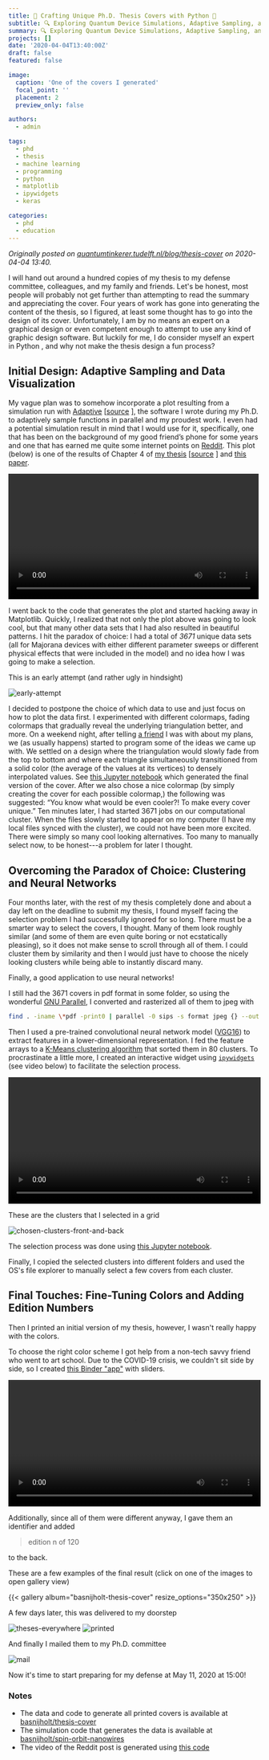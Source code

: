 ```yaml
---
title: 🎨 Crafting Unique Ph.D. Thesis Covers with Python 🐍
subtitle: 🔍 Exploring Quantum Device Simulations, Adaptive Sampling, and Neural Networks to Create Visually Stunning Thesis Covers 📚
summary: 🔍 Exploring Quantum Device Simulations, Adaptive Sampling, and Neural Networks to Create Visually Stunning Thesis Covers 📚
projects: []
date: '2020-04-04T13:40:00Z'
draft: false
featured: false

image:
  caption: 'One of the covers I generated'
  focal_point: ''
  placement: 2
  preview_only: false

authors:
  - admin

tags:
  - phd
  - thesis
  - machine learning
  - programming
  - python
  - matplotlib
  - ipywidgets
  - keras

categories:
  - phd
  - education
---
```


*Originally posted on [quantumtinkerer.tudelft.nl/blog/thesis-cover](https://quantumtinkerer.tudelft.nl/blog/thesis-cover/) on 2020-04-04 13:40.*

I will hand out around a hundred copies of my thesis to my defense committee, colleagues, and my family and friends.
Let's be honest, most people will probably not get further than attempting to read the summary and appreciating the cover.
Four years of work has gone into generating the content of the thesis, so I figured, at least some thought has to go into the design of its cover.
Unfortunately, I am by no means an expert on a graphical design or even competent enough to attempt to use any kind of graphic design software.
But luckily for me, I do consider myself an expert in Python <i class="fab fa-python"></i>, and why not make the thesis design a fun process?

## Initial Design: Adaptive Sampling and Data Visualization

My vague plan was to somehow incorporate a plot resulting from a simulation run with [Adaptive](https://adaptive.readthedocs.io/) [[source](https://github.com/python-adaptive/adaptive) <i class="fab fa-github"></i>], the software I wrote during my Ph.D. to adaptively sample functions in parallel and my proudest work.
I even had a potential simulation result in mind that I would use for it, specifically, one that has been on the background of my good friend’s phone for some years and one that has earned me quite some internet points on [Reddit](https://www.reddit.com/r/dataisbeautiful/comments/eaap3p/python_quantum_research_art_saving_1000s_hours_of/).
This plot (below) is one of the results of Chapter 4 of [my thesis](http://files.nijho.lt/thesis.pdf) [[source](https://github.com/basnijholt/thesis) <i class="fab fa-github"></i>] and [this paper](https://arxiv.org/abs/1807.01940￼).

<video style="width: 100%;max-width: 500px;" controls>
  <source src="https://user-images.githubusercontent.com/6897215/233811442-ce9bc475-af15-4b89-9578-67925419b769.mp4" type="video/mp4">
  Your browser does not support the video tag.
</video>

I went back to the code that generates the plot and started hacking away in Matplotlib.
Quickly, I realized that not only the plot above was going to look cool, but that many other data sets that I had also resulted in beautiful patterns.
I hit the paradox of choice: I had a total of *3671* unique data sets (all for Majorana devices with either different parameter sweeps or different physical effects that were included in the model) and no idea how I was going to make a selection.

This is an early attempt (and rather ugly in hindsight)

![early-attempt](https://user-images.githubusercontent.com/6897215/233811538-dc3b5b86-6f6f-4bd6-840c-e466918ce151.jpeg)

I decided to postpone the choice of which data to use and just focus on how to plot the data first.
I experimented with different colormaps, fading colormaps that gradually reveal the underlying triangulation better, and more.
On a weekend night, after telling [a friend](https://github.com/sbalk) I was with about my plans, we (as usually happens) started to program some of the ideas we came up with.
We settled on a design where the triangulation would slowly fade from the top to bottom and where each triangle simultaneously transitioned from a solid color (the average of the values at its vertices) to densely interpolated values.
See [this Jupyter notebook](https://github.com/basnijholt/thesis-cover/blob/master/generate-covers.ipynb) which generated the final version of the cover.
After we also chose a nice colormap (by simply creating the cover for each possible colormap,) the following was suggested: “You know what would be even cooler?! To make every cover unique.”
Ten minutes later, I had started 3671 jobs on our computational cluster.
When the files slowly started to appear on my computer (I have my local files synced with the cluster), we could not have been more excited.
There were simply so many cool looking alternatives.
Too many to manually select now, to be honest---a problem for later I thought.

## Overcoming the Paradox of Choice: Clustering and Neural Networks

Four months later, with the rest of my thesis completely done and about a day left on the deadline to submit my thesis, I found myself facing the selection problem I had successfully ignored for so long.
There must be a smarter way to select the covers, I thought.
Many of them look roughly similar (and some of them are even quite boring or not ecstatically pleasing), so it does not make sense to scroll through all of them.
I could cluster them by similarity and then I would just have to choose the nicely looking clusters while being able to instantly discard many.

Finally, a good application to use neural networks!

I still had the 3671 covers in pdf format in some folder, so using the wonderful [GNU Parallel](https://www.gnu.org/software/parallel/), I converted and rasterized all of them to jpeg with
```bash
find . -iname \*pdf -print0 | parallel -0 sips -s format jpeg {} --out  {.}.jpg
```
Then I used a pre-trained convolutional neural network model ([VGG16](https://keras.io/applications/#vgg16)) to extract features in a lower-dimensional representation.
I fed the feature arrays to a [K-Means clustering algorithm](https://en.wikipedia.org/wiki/K-means_clustering) that sorted them in 80 clusters.
To procrastinate a little more, I created an interactive widget using [`ipywidgets`](https://ipywidgets.readthedocs.io/) (see video below) to facilitate the selection process.

<video style="width: 100%;max-width: 800px;" controls>
  <source src="https://user-images.githubusercontent.com/6897215/233811575-98ea0be2-33f4-47f4-b3ee-f8e7bdf3c475.mp4" type="video/mp4">
  Your browser does not support the video tag.
</video>

These are the clusters that I selected in a grid

![chosen-clusters-front-and-back](https://user-images.githubusercontent.com/6897215/233811546-36be2cec-eb8c-437a-88d1-595a8602a7ba.jpeg)

The selection process was done using [this Jupyter notebook](https://github.com/basnijholt/thesis-cover/blob/master/thesis-cover-selection.ipynb).

Finally, I copied the selected clusters into different folders and used the OS's file explorer to manually select a few covers from each cluster.

## Final Touches: Fine-Tuning Colors and Adding Edition Numbers

Then I printed an initial version of my thesis, however, I wasn't really happy with the colors.

To choose the right color scheme I got help from a non-tech savvy friend who went to art school.
Due to the COVID-19 crisis, we couldn't sit side by side, so I created [this Binder "app"](https://mybinder.org/v2/gh/basnijholt/thesis-cover/master?filepath=color-picker.ipynb) with sliders.

<video style="width: 100%;max-width: 800px;" controls>
  <source src="https://user-images.githubusercontent.com/6897215/233811609-8fa74955-0c51-443e-9a87-115921530b7d.mp4" type="video/mp4">
  Your browser does not support the video tag.
</video>

Additionally, since all of them were different anyway, I gave them an identifier and added

> edition n of 120

to the back.

These are a few examples of the final result (click on one of the images to open gallery view)

{{< gallery album="basnijholt-thesis-cover" resize_options="350x250" >}}

A few days later, this was delivered to my doorstep

![theses-everywhere](https://user-images.githubusercontent.com/6897215/233811518-bd5426d6-05bc-4c7a-854a-4c373aa21fcf.jpg)
![printed](https://user-images.githubusercontent.com/6897215/233811525-645b67a4-a9ea-48ba-a391-4639ed92c19d.jpg)

And finally I mailed them to my Ph.D. committee

![mail](https://user-images.githubusercontent.com/6897215/233811533-3b85ff8d-8359-453b-8aa1-ef653629a0f4.jpg)

Now it's time to start preparing for my defense at May 11, 2020 at 15:00!

### Notes

* The data and code to generate all printed covers is available at [basnijholt/thesis-cover](https://github.com/basnijholt/thesis-cover) <i class="fab fa-github"></i>
* The simulation code that generates the data is available at [basnijholt/spin-orbit-nanowires](https://github.com/basnijholt/spin-orbit-nanowires) <i class="fab fa-github"></i>
* The video of the Reddit post is generated using [this code](https://gist.github.com/basnijholt/7aaeb7b9c506f830e6791d264a6cf467) <i class="fab fa-github"></i>
